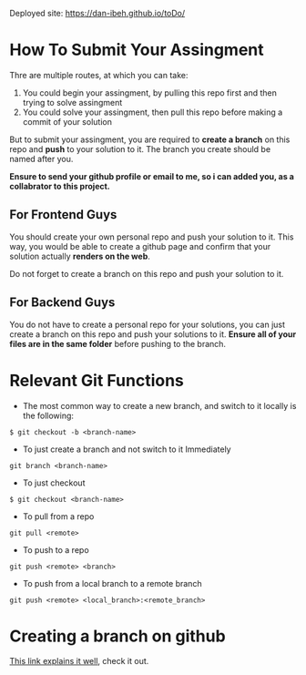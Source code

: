 Deployed site: https://dan-ibeh.github.io/toDo/

# How To Submit Your Assingment

Thre are multiple routes, at which you can take:

1. You could begin your assingment, by pulling this repo first and then trying to solve assingment
2. You could solve your assingment, then pull this repo before making a commit of your solution

But to submit your assingment, you are required to **create a branch** on this repo and **push** to your solution to it.
The branch you create should be named after you.

**Ensure to send your github profile or email to me, so i can added you, as a collabrator to this project.**
## For Frontend Guys

You should create your own personal repo and push your solution to it. This way, you would be able to create a github page and confirm that your solution actually **renders on the web**.

Do not forget to create a branch on this repo and push your solution to it.

## For Backend Guys

You do not have to create a personal repo for your solutions, you can just create a branch on this repo and push your solutions to it.
**Ensure all of your files are in the same folder** before pushing to the branch.



# Relevant Git Functions

- The most common way to create a new branch, and switch to it locally is the following:

```
$ git checkout -b <branch-name>
```

- To just create a branch and not switch to it Immediately

```
git branch <branch-name>
```

- To just checkout 
```
$ git checkout <branch-name>
```

- To pull from  a repo
```
git pull <remote>
```

- To push to a repo
```
git push <remote> <branch>
```

- To push from a local branch to a remote branch
```
git push <remote> <local_branch>:<remote_branch>
```

# Creating a branch on github

[This link explains it well](https://docs.github.com/en/github/collaborating-with-issues-and-pull-requests/creating-and-deleting-branches-within-your-repository), check it out.

